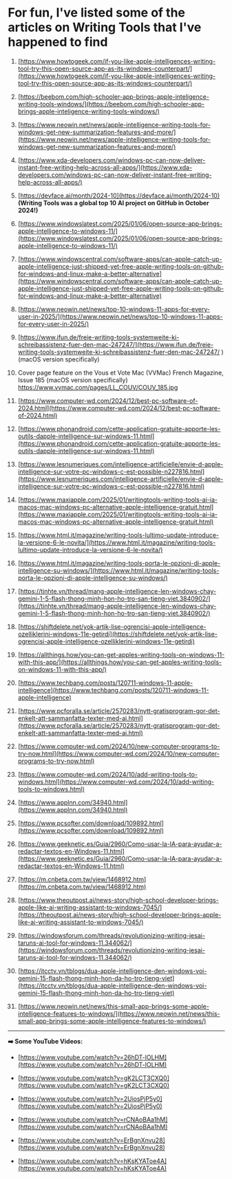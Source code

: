 # For fun, I've listed some of the articles on Writing Tools that I've happened to find

1. [https://www.howtogeek.com/if-you-like-apple-intelligences-writing-tool-try-this-open-source-app-as-its-windows-counterpart/](https://www.howtogeek.com/if-you-like-apple-intelligences-writing-tool-try-this-open-source-app-as-its-windows-counterpart/)

2. [https://beebom.com/high-schooler-app-brings-apple-inteligence-writing-tools-windows/](https://beebom.com/high-schooler-app-brings-apple-inteligence-writing-tools-windows/)

3. [https://www.neowin.net/news/apple-intelligence-writing-tools-for-windows-get-new-summarization-features-and-more/](https://www.neowin.net/news/apple-intelligence-writing-tools-for-windows-get-new-summarization-features-and-more/)

4. [https://www.xda-developers.com/windows-pc-can-now-deliver-instant-free-writing-help-across-all-apps/](https://www.xda-developers.com/windows-pc-can-now-deliver-instant-free-writing-help-across-all-apps/)

5. [https://devface.ai/month/2024-10](https://devface.ai/month/2024-10) **(Writing Tools was a global top 10 AI project on GitHub in October 2024!)**

6. [https://www.windowslatest.com/2025/01/06/open-source-app-brings-apple-intelligence-to-windows-11/](https://www.windowslatest.com/2025/01/06/open-source-app-brings-apple-intelligence-to-windows-11/)

7. [https://www.windowscentral.com/software-apps/can-apple-catch-up-apple-intelligence-just-shipped-yet-free-apple-writing-tools-on-github-for-windows-and-linux-make-a-better-alternative](https://www.windowscentral.com/software-apps/can-apple-catch-up-apple-intelligence-just-shipped-yet-free-apple-writing-tools-on-github-for-windows-and-linux-make-a-better-alternative)

8. [https://www.neowin.net/news/top-10-windows-11-apps-for-every-user-in-2025/](https://www.neowin.net/news/top-10-windows-11-apps-for-every-user-in-2025/)

9. [https://www.ifun.de/freie-writing-tools-systemweite-ki-schreibassistenz-fuer-den-mac-247247/](https://www.ifun.de/freie-writing-tools-systemweite-ki-schreibassistenz-fuer-den-mac-247247/
) (macOS version specifically)

10. Cover page feature on the Vous et Vote Mac (VVMac) French Magazine, Issue 185 (macOS version specifically)
https://www.vvmac.com/pages/LL_COUV/COUV_185.jpg

11. [https://www.computer-wd.com/2024/12/best-pc-software-of-2024.html](https://www.computer-wd.com/2024/12/best-pc-software-of-2024.html)

12. [https://www.phonandroid.com/cette-application-gratuite-apporte-les-outils-dapple-intelligence-sur-windows-11.html](https://www.phonandroid.com/cette-application-gratuite-apporte-les-outils-dapple-intelligence-sur-windows-11.html)

13. [https://www.lesnumeriques.com/intelligence-artificielle/envie-d-apple-intelligence-sur-votre-pc-windows-c-est-possible-n227816.html](https://www.lesnumeriques.com/intelligence-artificielle/envie-d-apple-intelligence-sur-votre-pc-windows-c-est-possible-n227816.html)

14. [https://www.maxiapple.com/2025/01/writingtools-writing-tools-ai-ia-macos-mac-windows-pc-alternative-apple-intelligence-gratuit.html](https://www.maxiapple.com/2025/01/writingtools-writing-tools-ai-ia-macos-mac-windows-pc-alternative-apple-intelligence-gratuit.html)

15. [https://www.html.it/magazine/writing-tools-lultimo-update-introduce-la-versione-6-le-novita/](https://www.html.it/magazine/writing-tools-lultimo-update-introduce-la-versione-6-le-novita/)

16. [https://www.html.it/magazine/writing-tools-porta-le-opzioni-di-apple-intelligence-su-windows/](https://www.html.it/magazine/writing-tools-porta-le-opzioni-di-apple-intelligence-su-windows/)

17. [https://tinhte.vn/thread/mang-apple-intelligence-len-windows-chay-gemini-1-5-flash-thong-minh-hon-ho-tro-san-tieng-viet.3840902/](https://tinhte.vn/thread/mang-apple-intelligence-len-windows-chay-gemini-1-5-flash-thong-minh-hon-ho-tro-san-tieng-viet.3840902/)

18. [https://shiftdelete.net/yok-artik-lise-ogrencisi-apple-intelligence-ozelliklerini-windows-11e-getirdi](https://shiftdelete.net/yok-artik-lise-ogrencisi-apple-intelligence-ozelliklerini-windows-11e-getirdi)

19. [https://allthings.how/you-can-get-apples-writing-tools-on-windows-11-with-this-app/](https://allthings.how/you-can-get-apples-writing-tools-on-windows-11-with-this-app/)

20. [https://www.techbang.com/posts/120711-windows-11-apple-intelligence](https://www.techbang.com/posts/120711-windows-11-apple-intelligence)

21. [https://www.pcforalla.se/article/2570283/nytt-gratisprogram-gor-det-enkelt-att-sammanfatta-texter-med-ai.html](https://www.pcforalla.se/article/2570283/nytt-gratisprogram-gor-det-enkelt-att-sammanfatta-texter-med-ai.html)

22. [https://www.computer-wd.com/2024/10/new-computer-programs-to-try-now.html](https://www.computer-wd.com/2024/10/new-computer-programs-to-try-now.html)

23. [https://www.computer-wd.com/2024/10/add-writing-tools-to-windows.html](https://www.computer-wd.com/2024/10/add-writing-tools-to-windows.html)

24. [https://www.applnn.com/34940.html](https://www.applnn.com/34940.html)

25. [https://www.pcsofter.com/download/109892.html](https://www.pcsofter.com/download/109892.html)

26. [https://www.geeknetic.es/Guia/2960/Como-usar-la-IA-para-ayudar-a-redactar-textos-en-Windows-11.html](https://www.geeknetic.es/Guia/2960/Como-usar-la-IA-para-ayudar-a-redactar-textos-en-Windows-11.html)

27. [https://m.cnbeta.com.tw/view/1468912.htm](https://m.cnbeta.com.tw/view/1468912.htm)

28. [https://www.theoutpost.ai/news-story/high-school-developer-brings-apple-like-ai-writing-assistant-to-windows-7045/](https://theoutpost.ai/news-story/high-school-developer-brings-apple-like-ai-writing-assistant-to-windows-7045/)

29. [https://windowsforum.com/threads/revolutionizing-writing-jesai-taruns-ai-tool-for-windows-11.344062/](https://windowsforum.com/threads/revolutionizing-writing-jesai-taruns-ai-tool-for-windows-11.344062/)

30. [https://itcctv.vn/tblogs/dua-apple-intelligence-den-windows-voi-gemini-15-flash-thong-minh-hon-da-ho-tro-tieng-viet](https://itcctv.vn/tblogs/dua-apple-intelligence-den-windows-voi-gemini-15-flash-thong-minh-hon-da-ho-tro-tieng-viet)

31. [https://www.neowin.net/news/this-small-app-brings-some-apple-intelligence-features-to-windows/](https://www.neowin.net/news/this-small-app-brings-some-apple-intelligence-features-to-windows/)

---

**➡️ Some YouTube Videos:**

- [https://www.youtube.com/watch?v=26hDT-lOLHM](https://www.youtube.com/watch?v=26hDT-lOLHM)  
  
- [https://www.youtube.com/watch?v=gK2LCT3CXQ0](https://www.youtube.com/watch?v=gK2LCT3CXQ0)  
  
- [https://www.youtube.com/watch?v=2UiosPjP5y0](https://www.youtube.com/watch?v=2UiosPjP5y0)  
  
- [https://www.youtube.com/watch?v=rCNAoBAa1hM](https://www.youtube.com/watch?v=rCNAoBAa1hM)  
  
- [https://www.youtube.com/watch?v=ErBgnXnvu28](https://www.youtube.com/watch?v=ErBgnXnvu28)  
  
- [https://www.youtube.com/watch?v=hKsKYAToe4A](https://www.youtube.com/watch?v=hKsKYAToe4A)
